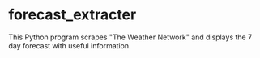 # forecast_extracter
This Python program scrapes "The Weather Network" and displays the 7 day forecast with useful information.
